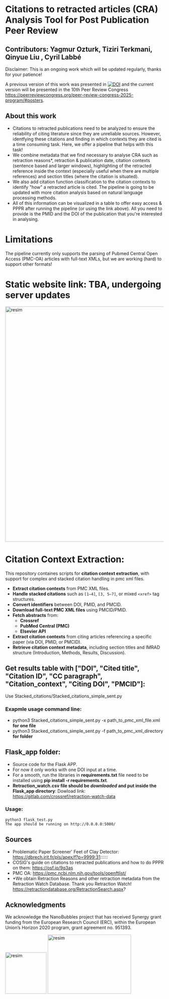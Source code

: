 # Citations to retracted articles (CRA) Analysis Tool for Post Publication Peer Review
## Contributors: Yagmur Ozturk, Tiziri Terkmani, Qinyue Liu , Cyril Labbé

Disclaimer: This is an ongoing work which will be updated regularly, thanks for your patience! 

A previous version of this work was presented in [![DOI](https://zenodo.org/badge/DOI/10.5281/zenodo.14142701.svg)](https://doi.org/10.5281/zenodo.14142701) and the current version will be presented in the 10th Peer Review Congress https://peerreviewcongress.org/peer-review-congress-2025-program/#posters. 


## About this work 
- Citations to retracted publications need to be analyzed to ensure the reliability of citing literature since they are unreliable sources. However, identfying these citations and finding in which contexts they are cited is a time consuming task. Here, we offer a pipeline that helps with this task! 
- We combine metadata that we find necessary to analyse CRA such as retraction reasons*, retraction & publication date, citation contexts (sentence based and larger windows), highlighting of the retracted reference inside the context (especially useful when there are multiple references) and section titles (where the citation is situated).
- We also add citation function classification to the citation contexts to identify "how" a retracted article is cited. The pipeline is going to be updated with more citation analysis based on natural language processing methods.
- All of this information can be visualized in a table to offer easy access & PPPR after running the pipeline (or using the link above). All you need to provide is the PMID and the DOI of the publication that you're interested in analysing. 

# Limitations
The pipeline currently only supports the parsing of Pubmed Central Open Access (PMC-OA) articles with full-text XMLs, but we are working (hard) to support other formats!

# Static website link: TBA, undergoing server updates
<img width="1671" height="748" alt="resim" src="https://github.com/user-attachments/assets/2588de52-0af6-4eef-a9a4-640e2591aa41" />


# Citation Context Extraction:  

This repository containes scripts for **citation context extraction**, with support for complex and stacked citation handling in pmc xml files.

-  **Extract citation contexts** from PMC XML files.
-  **Handle stacked citations** such as `[1–4]`, `[3, 5–7]`, or mixed `<xref>` tag structures.
-  **Convert identifiers** between DOI, PMID, and PMCID.
-  **Download full-text PMC XML files** using PMCID/PMID.
-  **Fetch abstracts** from:
    - **Crossref**
    - **PubMed Central (PMC)**
    - **Elsevier API**
- **Extract citation contexts** from citing articles referencing a specific paper (via DOI, PMID, or PMCID).
- **Retrieve citation context metadata**, including section titles and IMRAD structure (Introduction, Methods, Results, Discussion).


## Get results table with ["DOI", "Cited title", "Citation ID", "CC paragraph", "Citation_context", "Citing DOI", "PMCID"]:

  Use Stacked_citations/Stacked_citations_simple_sent.py

### Exapmle usage command line:

- python3 Stacked_citations_simple_sent.py -x path_to_pmc_xml_file.xml      **for one file**
- python3 Stacked_citations_simple_sent.py -f path_to_pmc_xml_directory     **for folder**


## Flask_app folder:
  * Source code for the Flask APP.
  * For now it only works with one DOI input at a time.
  * For a smooth, run the libraries in **requirements.txt** file need to be installed using **pip install -r requirements.txt**.
  * **Retraction_watch.csv file should be _downloaded_ and put inside the Flask_app directory**: Dowload link: https://gitlab.com/crossref/retraction-watch-data

### Usage:
    python3 flask_test.py 
    The app should be running on http://0.0.0.0:5000/

## Sources
- Problematic Paper Screener' Feet of Clay Detector: https://dbrech.irit.fr/pls/apex/f?p=9999:31::::::
- COSIG's guide on citations to retracted publications and how to do PPPR on them: https://osf.io/9q3as
- PMC OA: https://pmc.ncbi.nlm.nih.gov/tools/openftlist/
- *We obtain Retraction Reasons and other retraction metadata from the Retraction Watch Database. Thank you Retraction Watch! https://retractiondatabase.org/RetractionSearch.aspx?

## Acknowledgments 
We acknowledge the NanoBubbles project that has received Synergy grant funding from the European Research Council (ERC), within the European Union’s Horizon 2020 program, grant agreement no. 951393. 


<img width="131" height="132" alt="resim" src="https://github.com/user-attachments/assets/9200c047-183d-457d-a4b8-0260005f6d5b" />
<img width="265" height="188" alt="resim" src="https://github.com/user-attachments/assets/ee5c8f12-3c5c-4bbe-b957-d454dd304a84" />

